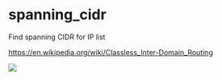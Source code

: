 # spanning_cidr
Find spanning CIDR for IP list

https://en.wikipedia.org/wiki/Classless_Inter-Domain_Routing

![](https://upload.wikimedia.org/wikipedia/commons/thumb/7/7b/IP_Address_Match.svg/400px-IP_Address_Match.svg.png)
